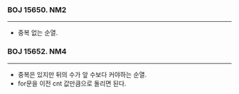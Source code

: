 ### BOJ 15650. NM2

---

- 중복 없는 순열.



### BOJ 15652. NM4

---

- 중복은 있지만 뒤의 수가 앞 수보다 커야하는 순열.
- for문을 이전 cnt 값만큼으로 돌리면 된다.



